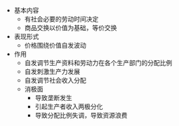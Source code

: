 - 基本内容
	- 有社会必要的劳动时间决定
	- 商品交换以价值为基础，等价交换
- 表现形式
	- 价格围绕价值自发波动
- 作用
	- 自发调节生产资料和劳动力在各个生产部门的分配比例
	- 自发刺激生产力发展
	- 自发调节社会收入分配
	- 消极面
		- 导致垄断发生
		- 引起生产者收入两极分化
		- 导致分配比例失调，导致资源浪费